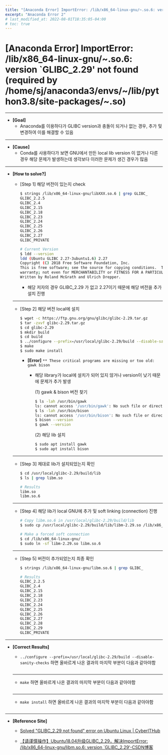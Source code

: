 ```yaml
---
title: "[Anaconda Error] ImportError: /lib/x86_64-linux-gnu/~.so.6: version `GLIBC_2.29' not found (required by /home/sj/anaconda3/envs/~/lib/python3.8/site-packages/~.so)"
excerpt: "Anaconda Error 2"
# last_modified_at: 2022-08-01T18:35:05-04:00
# toc: true
---
```

# [Anaconda Error] ImportError: /lib/x86_64-linux-gnu/~.so.6: version `GLIBC_2.29' not found (required by /home/sj/anaconda3/envs/~/lib/python3.8/site-packages/~.so)

---

- **[Goal]**
    - Anaconda를 이용하다가 GLIBC version과 충돌이 되거나 없는 경우, 추가 및 변경하여 이를 해결할 수 있음

---

- **[Cause]**
    - Conda를 사용하다가 보면 GNU에서 만든 local lib version 이 없거나 다른 경우 해당 문제가 발생하는데 생각보다 이러한 문제가 생긴 경우가 많음

---

- **[How to solve?]**
    - [Step 1] 해당 버전이 있는지 check
        
        ```bash
        $ strings /lib/x86_64-linux-gnu/libXXX.so.6 | grep GLIBC_
        GLIBC_2.2.5
        GLIBC_2.4
        GLIBC_2.15
        GLIBC_2.18
        GLIBC_2.23
        GLIBC_2.24
        GLIBC_2.25
        GLIBC_2.26
        GLIBC_2.27
        GLIBC_PRIVATE
        
        # Current Version
        $ ldd --version
        ldd (Ubuntu GLIBC 2.27-3ubuntu1.6) 2.27
        Copyright (C) 2018 Free Software Foundation, Inc.
        This is free software; see the source for copying conditions.  There is NO
        warranty; not even for MERCHANTABILITY or FITNESS FOR A PARTICULAR PURPOSE.
        Written by Roland McGrath and Ulrich Drepper.
        ```
        
        - 해당 저자의 경우 GLIBC_2.29 가 없고 2.27이기 때문에 해당 버전을 추가 설치 진행
    
    ---
    
    - [Step 2] 해당 버전 local에 설치
        
        ```bash
        $ wget -c https://ftp.gnu.org/gnu/glibc/glibc-2.29.tar.gz
        $ tar -zxvf glibc-2.29.tar.gz
        $ cd glibc-2.29
        $ mkdir build
        $ cd build
        $ ../configure --prefix=/usr/local/glibc-2.29/build --disable-sanity-checks
        $ make
        $ sudo make install
        ```
        
        - **[Error]** `** These critical programs are missing or too old: gawk bison`
            - 해당 library가 local에 설치가 되어 있지 않거나 version이 낮기 때문에 문제가 추가 발생
                
                (1) gawk & bison 버전 찾기
                
                ```bash
                $ ls -lah /usr/bin/gawk
                ls: cannot access '/usr/bin/gawk': No such file or directory
                $ ls -lah /usr/bin/bison 
                ls: cannot access '/usr/bin/bison': No such file or directory
                $ bison --version
                $ gawk --version
                ```
                
                (2) 해당 lib 설치
                
                ```bash
                $ sudo apt install gawk
                $ sudo apt install bison
                ```
                
    
    ---
    
    - [Step 3] 제대로 lib가 설치되었는지 확인
        
        ```bash
        $ cd /usr/local/glibc-2.29/build/lib
        $ ls | grep libm.so
        
        # Results
        libm.so
        libm.so.6
        ```
        
    
    ---
    
    - [Step 4] 해당 lib가 local GNU에 추가 및 soft linking (connection) 진행
        
        ```bash
        # Copy libm.so.6 in /usr/local/glibc-2.29/build/lib
        $ sudo cp /usr/local/glibc-2.29/build/lib/libm-2.29.so /lib/x86_64-linux-gnu/
        
        # Make a forced soft connection
        $ cd /lib/x86_64-linux-gnu/
        $ sudo ln -sf libm-2.29.so libm.so.6
        ```
        
    
    ---
    
    - [Step 5] 버전이 추가되었는지 최종 확인
        
        ```bash
        $ strings /lib/x86_64-linux-gnu/libm.so.6 | grep GLIBC_
        
        # Results
        GLIBC_2.2.5
        GLIBC_2.4
        GLIBC_2.15
        GLIBC_2.18
        GLIBC_2.23
        GLIBC_2.24
        GLIBC_2.25
        GLIBC_2.26
        GLIBC_2.27
        GLIBC_2.28
        GLIBC_2.29
        GLIBC_PRIVATE
        ```
        

---

- **[Correct Results]**
    - `../configure --prefix=/usr/local/glibc-2.29/build --disable-sanity-checks` 하면 올바르게 나온 결과의 마지막 부분이 다음과 같아야함
        <figure class="align-center">
            <img src="{{ site.url }}{{ site.baseurl }}/assets/images/blog/anaconda_error1/Untitled.png" alt="">
        </figure>         
    
    ---
    
    - `make` 하면 올바르게 나온 결과의 마지막 부분이 다음과 같아야함
        <figure class="align-center">
            <img src="{{ site.url }}{{ site.baseurl }}/assets/images/blog/anaconda_error1/Untitled 1.png" alt="">
        </figure> 
    
    ---
    
    - `make install` 하면 올바르게 나온 결과의 마지막 부분이 다음과 같아야함
        <figure class="align-center">
            <img src="{{ site.url }}{{ site.baseurl }}/assets/images/blog/anaconda_error1/Untitled 2.png" alt="">
        </figure> 

---

- **[Reference Site]**
    
    - [Solved "GLIBC_2.29 not found" error on Ubuntu Linux \| CyberITHub](https://www.cyberithub.com/solved-glibc-2-29-not-found-error-on-ubuntu-linux/)
    
    - [【请谨慎操作】Ubuntu18.04升级GLIBC_2.29，解决ImportError: /lib/x86_64-linux-gnu/libm.so.6: version `GLIBC_2.29‘-CSDN博客](https://blog.csdn.net/m0_37201243/article/details/123641552)